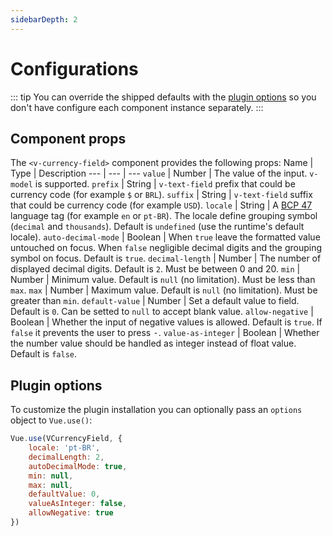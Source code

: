 ```yaml
---
sidebarDepth: 2
---
```


# Configurations

::: tip
You can override the shipped defaults with the [plugin options](#plugin-options) so you don't have configure each component instance separately.
:::

## Component props
The `<v-currency-field>` component provides the following props:
Name | Type | Description
--- | --- | --- 
`value` | Number |  The value of the input. `v-model` is supported.
`prefix` | String | `v-text-field` prefix that could be currency code (for example `$` or `BRL`).
`suffix` | String | `v-text-field` suffix that could be currency code (for example `USD`).
`locale` | String | A [BCP 47](https://tools.ietf.org/html/bcp47) language tag (for example `en` or `pt-BR`). The locale define grouping symbol (`decimal` and `thousands`).  Default is `undefined` (use the runtime's default locale).
`auto-decimal-mode` | Boolean | When `true` leave the formatted value untouched on focus. When `false` negligible decimal digits and the grouping symbol on focus. Default is `true`.
`decimal-length` | Number | The number of displayed decimal digits. Default is `2`. Must be between 0 and 20.
`min` | Number | Minimum value. Default is `null` (no limitation). Must be less than `max`.
`max` | Number | Maximum value. Default is `null` (no limitation). Must be greater than `min`.
`default-value` | Number | Set a default value to field. Default is `0`. Can be setted to `null` to accept blank value.
`allow-negative` | Boolean | Whether the input of negative values is allowed. Default is `true`. If `false` it prevents the user to press <kbd>-</kbd>.
`value-as-integer` | Boolean | Whether the number value should be handled as integer instead of float value. Default is `false`.

## Plugin options
To customize the plugin installation you can optionally pass an `options` object to `Vue.use()`:
```js
Vue.use(VCurrencyField, { 
    locale: 'pt-BR',
	decimalLength: 2,
	autoDecimalMode: true,
	min: null,
	max: null,
	defaultValue: 0,
    valueAsInteger: false,
    allowNegative: true
})
```